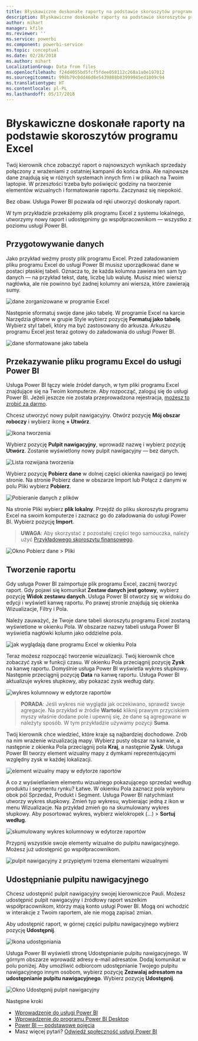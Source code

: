 ```yaml
---
title: Błyskawiczne doskonałe raporty na podstawie skoroszytów programu Excel
description: Błyskawiczne doskonałe raporty na podstawie skoroszytów programu Excel
author: mihart
manager: kfile
ms.reviewer: ''
ms.service: powerbi
ms.component: powerbi-service
ms.topic: conceptual
ms.date: 02/28/2018
ms.author: mihart
LocalizationGroup: Data from files
ms.openlocfilehash: f24d4055bd5fcf5fdee058112c268a1a0e197012
ms.sourcegitcommit: 998b79c0dd46d0e5439888b83999945ed1809c94
ms.translationtype: HT
ms.contentlocale: pl-PL
ms.lasthandoff: 05/17/2018
---
```

# <a name="from-excel-workbook-to-stunning-report-in-no-time"></a>Błyskawiczne doskonałe raporty na podstawie skoroszytów programu Excel
Twój kierownik chce zobaczyć raport o najnowszych wynikach sprzedaży połączony z wrażeniami z ostatniej kampanii do końca dnia. Ale najnowsze dane znajdują się w różnych systemach innych firm i w plikach na Twoim laptopie. W przeszłości trzeba było poświęcić godziny na tworzenie elementów wizualnych i formatowanie raportu. Zaczynasz się niepokoić.

Bez obaw. Usługa Power BI pozwala od ręki utworzyć doskonały raport.

W tym przykładzie przekażemy plik programu Excel z systemu lokalnego, utworzymy nowy raport i udostępnimy go współpracownikom — wszystko z poziomu usługi Power BI.

## <a name="prepare-your-data"></a>Przygotowywanie danych
Jako przykład weźmy prosty plik programu Excel. Przed załadowaniem pliku programu Excel do usługi Power BI musisz uporządkować dane w postaci płaskiej tabeli. Oznacza to, że każda kolumna zawiera ten sam typ danych — na przykład tekst, datę, liczbę lub walutę. Musisz mieć wiersz nagłówka, ale nie powinno być żadnej kolumny ani wiersza, które zawierają sumy.

![dane zorganizowane w programie Excel](media/service-from-excel-to-stunning-report/pbi_excel_file.png)

Następnie sformatuj swoje dane jako tabelę. W programie Excel na karcie Narzędzia główne w grupie Style wybierz pozycję **Formatuj jako tabelę**. Wybierz styl tabeli, który ma być zastosowany do arkusza. Arkuszu programu Excel jest teraz gotowy do załadowania do usługi Power BI.

![dane sformatowane jako tabela](media/service-from-excel-to-stunning-report/pbi_excel_table.png)

## <a name="upload-your-excel-file-into-power-bi"></a>Przekazywanie pliku programu Excel do usługi Power BI
Usługa Power BI łączy wiele źródeł danych, w tym pliki programu Excel znajdujące się na Twoim komputerze. Aby rozpocząć, zaloguj się do usługi Power BI. Jeżeli jeszcze nie została przeprowadzona rejestracja, [możesz to zrobić za darmo](https://powerbi.com).

Chcesz utworzyć nowy pulpit nawigacyjny. Otwórz pozycję **Mój obszar roboczy** i wybierz ikonę **+ Utwórz**.

![Ikona tworzenia](media/service-from-excel-to-stunning-report/power-bi-new-dash.png)

Wybierz pozycję **Pulpit nawigacyjny**, wprowadź nazwę i wybierz pozycję **Utwórz**. Zostanie wyświetlony nowy pulpit nawigacyjny — bez danych.

![Lista rozwijana tworzenia](media/service-from-excel-to-stunning-report/power-bi-create-dash.png)

Wybierz pozycję **Pobierz dane** w dolnej części okienka nawigacji po lewej stronie. Na stronie Pobierz dane w obszarze Import lub Połącz z danymi w polu Pliki wybierz **Pobierz**.

![Pobieranie danych z plików](media/service-from-excel-to-stunning-report/pbi_get_files.png)

Na stronie Pliki wybierz **plik lokalny**. Przejdź do pliku skoroszytu programu Excel na swoim komputerze i zaznacz go do załadowania do usługi Power BI. Wybierz pozycję **Import**.

> **UWAGA**: Aby skorzystać z pozostałej części tego samouczka, należy użyć [Przykładowego skoroszytu finansowego](sample-financial-download.md).
> 
> 

![Okno Pobierz dane > Pliki](media/service-from-excel-to-stunning-report/pbi_local_file.png)

## <a name="build-your-report"></a>Tworzenie raportu
Gdy usługa Power BI zaimportuje plik programu Excel, zacznij tworzyć raport. Gdy pojawi się komunikat **Zestaw danych jest gotowy**, wybierz pozycję **Widok zestawu danych**.  Usługa Power BI otworzy się w widoku do edycji i wyświetl kanwę raportu. Po prawej stronie znajdują się okienka Wizualizacje, Filtry i Pola.

Należy zauważyć, że Twoje dane tabeli skoroszytu programu Excel zostaną wyświetlone w okienku Pola. W obszarze nazwy tabeli usługa Power BI wyświetla nagłówki kolumn jako oddzielne pola.

![jak wyglądają dane programu Excel w okienku Pola](media/service-from-excel-to-stunning-report/pbi_report_fields.png)

Teraz możesz rozpocząć tworzenie wizualizacji. Twój kierownik chce zobaczyć zysk w funkcji czasu. W okienku Pola przeciągnij pozycję **Zysk** na kanwę raportu. Domyślnie usługa Power BI wyświetla wykres słupkowy. Następnie przeciągnij pozycję **Data** na kanwę raportu. Usługa Power BI aktualizuje wykres słupkowy, aby pokazać zysk według daty.

![wykres kolumnowy w edytorze raportów](media/service-from-excel-to-stunning-report/pbi_report_pin-new.png)

> **PORADA**: Jeśli wykres nie wygląda jak oczekiwano, sprawdź swoje agregacje. Na przykład w źródle **Wartość** kliknij prawym przyciskiem myszy właśnie dodane pole i upewnij się, że dane są agregowane w należyty sposób.  W tym przykładzie używamy pozycji **Suma**.
> 
> 

Twój kierownik chce wiedzieć, które kraje są najbardziej dochodowe. Zrób na nim wrażenie wizualizacją mapy. Wybierz pusty obszar na kanwie, a następnie z okienka Pola przeciągnij pola **Kraj**, a następnie **Zysk**. Usługa Power BI tworzy element wizualny mapy z dymkami reprezentującymi względny zysk w każdej lokalizacji.

![element wizualny mapy w edytorze raportów](media/service-from-excel-to-stunning-report/pbi_report_map-new.png)

A co z wyświetlaniem elementu wizualnego pokazującego sprzedaż według produktu i segmentu rynku? Łatwe. W okienku Pola zaznacz pola wyboru obok pól Sprzedaż, Produkt i Segment. Usługa Power BI natychmiast utworzy wykres słupkowy. Zmień typ wykresu, wybierając jedną z ikon w menu Wizualizacje. Na przykład zmień go na skumulowany wykres słupkowy.  Aby posortować wykres, wybierz wielokropek (...) > **Sortuj według**.

![skumulowany wykres kolumnowy w edytorze raportów](media/service-from-excel-to-stunning-report/pbi_barchart-new.png)

Przypnij wszystkie swoje elementy wizualne do pulpitu nawigacyjnego. Możesz już udostępnić go współpracownikom.

![pulpit nawigacyjny z przypiętymi trzema elementami wizualnymi](media/service-from-excel-to-stunning-report/pbi_report.png)

## <a name="share-your-dashboard"></a>Udostępnianie pulpitu nawigacyjnego
Chcesz udostępnić pulpit nawigacyjny swojej kierowniczce Pauli. Możesz udostępnić pulpit nawigacyjny i źródłowy raport wszelkim współpracownikom, którzy mają konto usługi Power BI. Mogą oni wchodzić w interakcje z Twoim raportem, ale nie mogą zapisać zmian.

Aby udostępnić raport, w górnej części pulpitu nawigacyjnego wybierz pozycję **Udostępnij**.

![Ikona udostępniania](media/service-from-excel-to-stunning-report/power-bi-share.png)

Usługa Power BI wyświetli stronę Udostępnianie pulpitu nawigacyjnego. W górnym obszarze wprowadź adresy e-mail adresatów. Dodaj komunikat w polu poniżej. Aby umożliwić odbiorcom udostępnianie Twojego pulpitu nawigacyjnego innym osobom, wybierz pozycję **Zezwalaj adresatom na udostępnianie pulpitu nawigacyjnego**. Wybierz pozycję **Udostępnij**.

![Okno Udostępnij pulpit nawigacyjny](media/service-from-excel-to-stunning-report/power-bi-share-dash-new.png)

Następne kroki

* [Wprowadzenie do usługi Power BI](service-get-started.md)
* [Wprowadzenie do programu Power BI Desktop](desktop-getting-started.md)
* [Power BI — podstawowe pojęcia](service-basic-concepts.md)
* Masz więcej pytań? [Odwiedź społeczność usługi Power BI](http://community.powerbi.com/)

